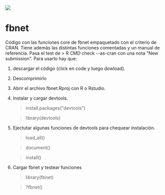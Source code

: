 ![](logo.png=100x20)

# fbnet
Código con las funciones core de fbnet empaquetado con el criterio de CRAN. Tiene además las distintas funciones comentadas y un manual de referencia. Pasa el test de > R CMD check --as-cran con una nota "New submission". Para usarlo hay que:
1) descargar el código (click en code y luego dowload).
2) Descomprimirlo
3) Abrir el archivo fbnet.Rproj con R o Rstudio.
4) Instalar y cargar devtools.
      > install.packages("devtools") 
      
      > library(devtools)
5) Ejectutar algunas funciones de devtools para chequear instalación.
      > load_all()

      > document()

      > install()
6) Cargar fbnet y testear funciones
      > library(fbnet)

      > ?fbnet()
